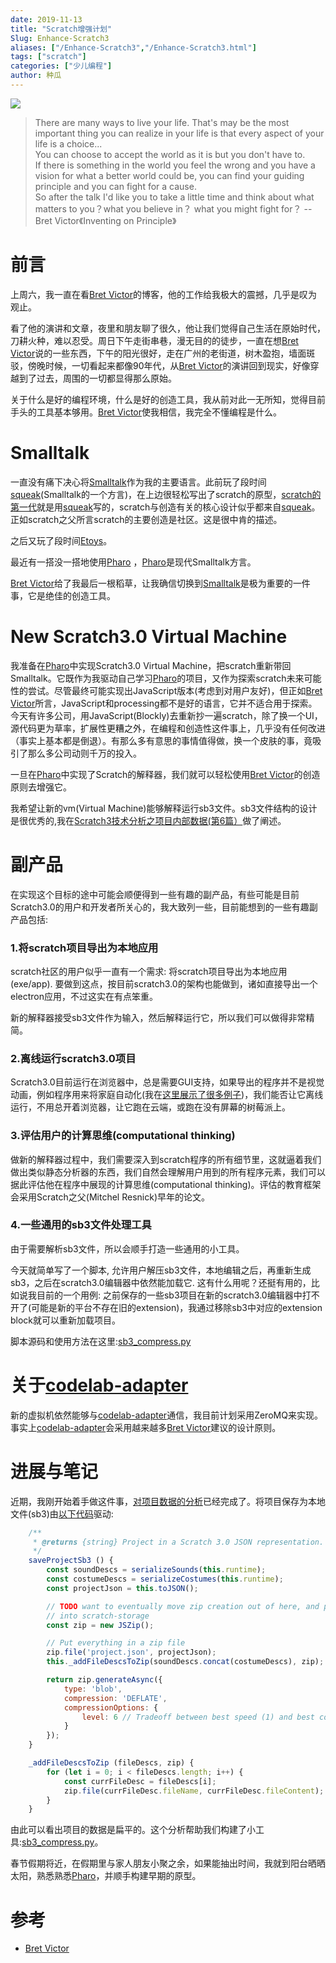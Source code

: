 ```yaml
---
date: 2019-11-13
title: "Scratch增强计划"
Slug: Enhance-Scratch3
aliases: ["/Enhance-Scratch3","/Enhance-Scratch3.html"]
tags: ["scratch"]
categories: ["少儿编程"]
author: 种瓜
---
```


<img className="img-responsive" src="/img/create_2767ae26.png" />


>  There are many ways to live your life. That's may be the most important thing you can realize in your life is that every aspect of your life is a choice...  
You can choose to accept the world as it is but you don't have to.  
If there is something in the world you feel the wrong and you have a vision for what a better world could be, you can find your guiding principle and you can fight for a cause.  
So after the talk I'd like you to take a little time and think about what matters to you？what you believe in？ what you might fight for？ -- Bret Victor《Inventing on Principle》

<!--truncate-->


# 前言
上周六，我一直在看[Bret Victor](http://worrydream.com/)的博客，他的工作给我极大的震撼，几乎是叹为观止。


看了他的演讲和文章，夜里和朋友聊了很久，他让我们觉得自己生活在原始时代，刀耕火种，难以忍受。周日下午走街串巷，漫无目的的徒步，一直在想[Bret Victor](http://worrydream.com/)说的一些东西，下午的阳光很好，走在广州的老街道，树木盈抱，墙面斑驳，傍晚时候，一切看起来都像90年代，从[Bret Victor](http://worrydream.com/)的演讲回到现实，好像穿越到了过去，周围的一切都显得那么原始。

关于什么是好的编程环境，什么是好的创造工具，我从前对此一无所知，觉得目前手头的工具基本够用。[Bret Victor](http://worrydream.com/)使我相信，我完全不懂编程是什么。

# Smalltalk
一直没有痛下决心将[Smalltalk](https://zh.wikipedia.org/zh-hans/Smalltalk)作为我的主要语言。此前玩了段时间[squeak](https://zh.wikipedia.org/zh-hans/Squeak)(Smalltalk的一个方言)，在上边很轻松写出了scratch的原型，[scratch的第一代](https://github.com/LLK/Scratch_1.4)就是用[squeak](https://zh.wikipedia.org/zh-hans/Squeak)写的，scratch与创造有关的核心设计似乎都来自[squeak](https://zh.wikipedia.org/zh-hans/Squeak)。正如scratch之父所言scratch的主要创造是社区。这是很中肯的描述。

之后又玩了段时间[Etoys](https://en.wikipedia.org/wiki/Etoys_(programming_language))。

最近有一搭没一搭地使用[Pharo](https://pharo.org/) ，[Pharo](https://pharo.org/)是现代Smalltalk方言。

[Bret Victor](http://worrydream.com/)给了我最后一根稻草，让我确信切换到[Smalltalk](https://zh.wikipedia.org/zh-hans/Smalltalk)是极为重要的一件事，它是绝佳的创造工具。

#   New Scratch3.0 Virtual Machine
我准备在[Pharo](https://pharo.org/)中实现Scratch3.0 Virtual Machine，把scratch重新带回Smalltalk。它既作为我驱动自己学习[Pharo](https://pharo.org/)的项目，又作为探索scratch未来可能性的尝试。尽管最终可能实现出JavaScript版本(考虑到对用户友好)，但正如[Bret Victor](http://worrydream.com/)所言，JavaScript和processing都不是好的语言，它并不适合用于探索。今天有许多公司，用JavaScript(Blockly)去重新抄一遍scratch，除了换一个UI，源代码更为草率，扩展性更糟之外，在编程和创造性这件事上，几乎没有任何改进（事实上基本都是倒退）。有那么多有意思的事情值得做，换一个皮肤的事，竟吸引了那么多公司动则千万的投入。

一旦在[Pharo](https://pharo.org/)中实现了Scratch的解释器，我们就可以轻松使用[Bret Victor](http://worrydream.com/)的创造原则去增强它。

我希望让新的vm(Virtual Machine)能够解释运行sb3文件。sb3文件结构的设计是很优秀的,我在[Scratch3技术分析之项目内部数据(第6篇）](https://blog.just4fun.site/Scratch3_project_json_analysis_6.html)做了阐述。

# 副产品
在实现这个目标的途中可能会顺便得到一些有趣的副产品，有些可能是目前Scratch3.0的用户和开发者所关心的，我大致列一些，目前能想到的一些有趣副产品包括:

### 1.将scratch项目导出为本地应用

scratch社区的用户似乎一直有一个需求: 将scratch项目导出为本地应用(exe/app). 要做到这点，按目前scratch3.0的架构也能做到，诸如直接导出一个electron应用，不过这实在有点笨重。

新的解释器接受sb3文件作为输入，然后解释运行它，所以我们可以做得非常精简。

### 2.离线运行scratch3.0项目

Scratch3.0目前运行在浏览器中，总是需要GUI支持，如果导出的程序并不是视觉动画，例如程序用来将家庭自动化(我在[这里展示了很多例子](https://codelab-adapter-docs.codelab.club/user_guide/gallery/))，我们能否让它离线运行，不用总开着浏览器，让它跑在云端，或跑在没有屏幕的树莓派上。


### 3.评估用户的计算思维(computational thinking)

做新的解释器过程中，我们需要深入到scratch程序的所有细节里，这就逼着我们做出类似静态分析器的东西，我们自然会理解用户用到的所有程序元素，我们可以据此评估他在程序中展现的计算思维(computational thinking)。评估的教育框架会采用Scratch之父(Mitchel Resnick)早年的论文。

### 4.一些通用的sb3文件处理工具 

由于需要解析sb3文件，所以会顺手打造一些通用的小工具。

今天就简单写了一个脚本, 允许用户解压sb3文件，本地编辑之后，再重新生成sb3，之后在scratch3.0编辑器中依然能加载它. 这有什么用呢？还挺有用的，比如说我目前的一个用例: 之前保存的一些sb3项目在新的scratch3.0编辑器中打不开了(可能是新的平台不存在旧的extension)，我通过移除sb3中对应的extension block就可以重新加载项目。

脚本源码和使用方法在这里:[sb3_compress.py](https://gist.github.com/wwj718/cd2447e68409a0f36141f4d1d7698fd9)


# 关于[codelab-adapter](https://codelab-adapter-docs.codelab.club/)
新的虚拟机依然能够与[codelab-adapter](https://codelab-adapter-docs.codelab.club/)通信，我目前计划采用ZeroMQ来实现。事实上[codelab-adapter](https://codelab-adapter-docs.codelab.club/)会采用越来越多[Bret Victor](http://worrydream.com/)建议的设计原则。

# 进展与笔记
近期，我刚开始着手做这件事，[对项目数据的分析](https://blog.just4fun.site/Scratch3_project_json_analysis_6.html)已经完成了。将项目保存为本地文件(sb3)由[以下代码](https://github.com/LLK/scratch-vm/blob/98b92be2d74ba868d876feaf00a02ceb11dbf311/src/virtual-machine.js#L356)驱动:

```js
    /**
     * @returns {string} Project in a Scratch 3.0 JSON representation.
     */
    saveProjectSb3 () {
        const soundDescs = serializeSounds(this.runtime);
        const costumeDescs = serializeCostumes(this.runtime);
        const projectJson = this.toJSON();

        // TODO want to eventually move zip creation out of here, and perhaps
        // into scratch-storage
        const zip = new JSZip();

        // Put everything in a zip file
        zip.file('project.json', projectJson);
        this._addFileDescsToZip(soundDescs.concat(costumeDescs), zip);

        return zip.generateAsync({
            type: 'blob',
            compression: 'DEFLATE',
            compressionOptions: {
                level: 6 // Tradeoff between best speed (1) and best compression (9)
            }
        });
    }

    _addFileDescsToZip (fileDescs, zip) {
        for (let i = 0; i < fileDescs.length; i++) {
            const currFileDesc = fileDescs[i];
            zip.file(currFileDesc.fileName, currFileDesc.fileContent);
        }
    }
```

由此可以看出项目的数据是扁平的。这个分析帮助我们构建了小工具:[sb3_compress.py](https://gist.github.com/wwj718/cd2447e68409a0f36141f4d1d7698fd9)。

春节假期将近，在假期里与家人朋友小聚之余，如果能抽出时间，我就到阳台晒晒太阳，熟悉熟悉[Pharo](https://pharo.org/)，并顺手构建早期的原型。

# 参考
*  [Bret Victor](http://worrydream.com/)